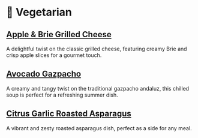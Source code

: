 # &#127813; Vegetarian
## [Apple &amp; Brie Grilled Cheese](apple-brie-grilled-cheese.adoc)
A delightful twist on the classic grilled cheese, featuring creamy Brie and crisp apple slices for a gourmet touch.
## [Avocado Gazpacho](avocado-gazpacho.adoc)
A creamy and tangy twist on the traditional gazpacho andaluz, this chilled soup is perfect for a refreshing summer dish.
## [Citrus Garlic Roasted Asparagus](citrus-garlic-roasted-asparagus.adoc)
A vibrant and zesty roasted asparagus dish, perfect as a side for any meal.
